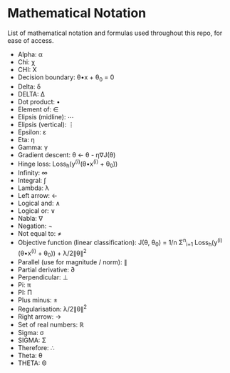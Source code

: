 # Mathematical Notation

List of mathematical notation and formulas used throughout this repo, for ease of access.

- Alpha: α
- Chi: χ
- CHI: Χ
- Decision boundary: θ•x + θ<sub>0</sub> = 0
- Delta: δ
- DELTA: Δ
- Dot product: •
- Element of: ∈
- Elipsis (midline): ⋯
- Elipsis (vertical): ⋮
- Epsilon: ε
- Eta: η
- Gamma: γ
- Gradient descent: θ ← θ - η∇J(θ)
- Hinge loss: Loss<sub>h</sub>(y<sup>(i)</sup>(θ•x<sup>(i)</sup> + θ<sub>0</sub>))
- Infinity: ∞
- Integral: ∫
- Lambda: λ
- Left arrow: ←
- Logical and: ∧
- Logical or: ∨
- Nabla: ∇
- Negation: ¬
- Not equal to: ≠
- Objective function (linear classification): J(θ, θ<sub>0</sub>) = 1/n Σ<sup>n</sup><sub>i=1</sub> Loss<sub>h</sub>(y<sup>(i)</sup>(θ•x<sup>(i)</sup> + θ<sub>0</sub>)) + λ/2∥θ∥<sup>2</sup>
- Parallel (use for magnitude / norm): ∥
- Partial derivative: ∂
- Perpendicular: ⊥
- Pi: π
- PI: Π
- Plus minus: ±
- Regularisation: λ/2∥θ∥<sup>2</sup>
- Right arrow: →
- Set of real numbers: ℝ
- Sigma: σ
- SIGMA: Σ
- Therefore: ∴
- Theta: θ
- THETA: Θ
